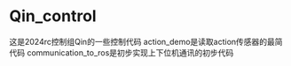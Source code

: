 # Qin_control
这是2024rc控制组Qin的一些控制代码
action_demo是读取action传感器的最简代码
communication_to_ros是初步实现上下位机通讯的初步代码
